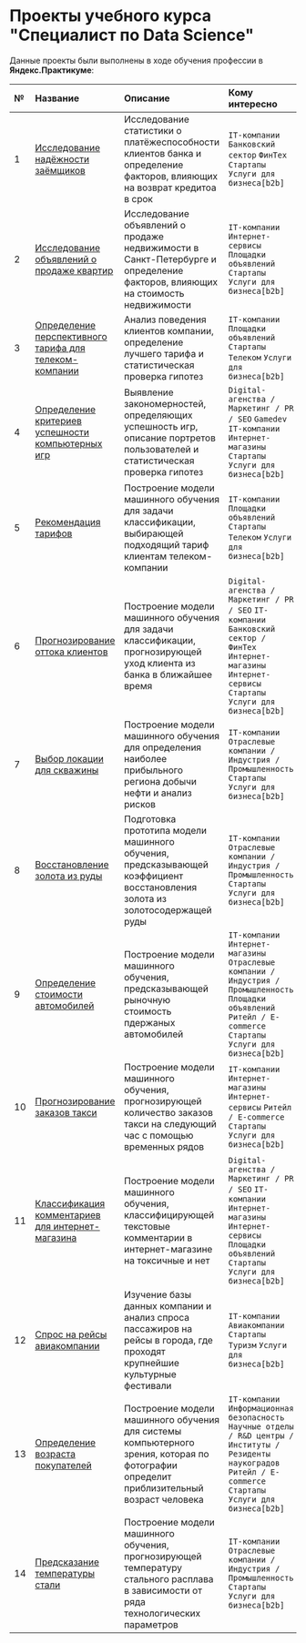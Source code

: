 # Проекты учебного курса <br/>  "Специалист по Data Science"

Данные проекты были выполнены в ходе обучения профессии в __Яндекс.Практикуме__:

| № | Название | Описание | Кому интересно | Направление проекта| Используемые библиотеки |
| :--------------------- | :---------------------- | :---------------------- | :---------------------- | :---------------------- | :--------------------- |
| 1 | [Исследование надёжности заёмщиков](01_borrower_reliability) | Исследование статистики о платёжеспособности клиентов банка и определение факторов, влияющих на возврат кредитоа в срок | `IT-компании` `Банковский сектор` `ФинТех` `Стартапы` `Услуги для бизнеса[b2b]` | Data Analysis | `pandas` |
| 2| [Исследование объявлений о продаже квартир](02_apartment_ads) | Исследование объявлений о продаже недвижимости в Санкт-Петербурге и определение факторов, влияющих на стоимость недвижимости | `IT-компании` `Интернет-сервисы` `Площадки объявлений` `Стартапы` `Услуги для бизнеса[b2b]` | Data Analysis | `pandas` <br/> `numpy` <br/> `matplotlib` |
| 3| [Определение перспективного тарифа для телеком-компании](03_perspective_tariff) | Анализ поведения клиентов компании, определение лучшего тарифа и статистическая проверка гипотез | `IT-компании` `Площадки объявлений` `Стартапы` `Телеком` `Услуги для бизнеса[b2b]` | Data Analysis | `pandas` <br/> `numpy` <br/> `matplotlib` <br/> `scipy` |
| 4| [Определение критериев успешности компьютерных игр](04_videogames_sales) | Выявление закономерностей, определяющих успешность игр, описание портретов пользователей и статистическая проверка гипотез | `Digital-агенства / Маркетинг / PR / SEO` `Gamedev` `IT-компании` `Интернет-магазины` `Стартапы` `Услуги для бизнеса[b2b]` | Data Analysis | `pandas` <br/> `numpy` <br/> `matplotlib` <br/> `scipy` |
| 5| [Рекомендация тарифов](05_tariffs_recommendation) | Построение модели машинного обучения для задачи классификации, выбирающей подходящий тариф клиентам телеком-компании | `IT-компании` `Площадки объявлений` `Стартапы` `Телеком` `Услуги для бизнеса[b2b]` | Data Science | `pandas` <br/> `scikit-learn` |
| 6| [Прогнозирование оттока клиентов](06_customers_churn) | Построение модели машинного обучения для задачи классификации, прогнозирующей уход клиента из банка в ближайшее время | `Digital-агенства / Маркетинг / PR / SEO` `IT-компании` `Банковский сектор / ФинТех` `Интернет-магазины` `Интернет-сервисы` `Стартапы` `Услуги для бизнеса[b2b]` | Data Science | `pandas` <br/> `numpy` <br/> `matplotlib` <br/> `scikit-learn` |
| 7| [Выбор локации для скважины](07_oil_wells_location) | Построение модели машинного обучения для определения наиболее прибыльного региона добычи нефти и анализ рисков | `IT-компании` `Отраслевые компании / Индустрия / Промышленность` `Стартапы` `Услуги для бизнеса[b2b]` | Data Science | `pandas` <br/> `numpy` <br/> `matplotlib` <br/> `scikit-learn` |
| 8| [Восстановление золота из руды](08_gold_recovery) | Подготовка прототипа модели машинного обучения, предсказывающей коэффициент восстановления золота из золотосодержащей руды | `IT-компании` `Отраслевые компании / Индустрия / Промышленность` `Стартапы` `Услуги для бизнеса[b2b]` | Data Science | `pandas` <br/> `numpy` <br/> `matplotlib` <br/> `scipy` <br/> `scikit-learn` |
| 9| [Определение стоимости автомобилей](09_cars_cost) | Построение модели машинного обучения, предсказывающей рыночную стоимость пдержаных автомобилей | `IT-компании` `Интернет-магазины` `Отраслевые компании / Индустрия / Промышленность` `Площадки объявлений` `Ритейл / E-commerce` `Стартапы` `Услуги для бизнеса[b2b]`| Data Science | `pandas` <br/> `numpy` <br/> `matplotlib` <br/> `seaborn` <br/> `scikit-learn` <br/> `xgboost` <br/> `lightgbm` <br/> `catboost` |
| 10| [Прогнозирование заказов такси](10_taxi_orders) | Построение модели машинного обучения, прогнозирующей количество заказов такси на следующий час с помощью временных рядов |`IT-компании` `Интернет-магазины` `Интернет-сервисы` `Ритейл / E-commerce` `Стартапы` `Услуги для бизнеса[b2b]`| Data Science | `pandas` <br/> `numpy` <br/> `statsmodels` <br/>  `matplotlib` <br/> `seaborn` <br/> `scikit-learn` <br/> `xgboost` <br/> `lightgbm` <br/> `catboost` |
| 11| [Классификация комментариев для интернет-магазина](10_taxi_orders) | Построение модели машинного обучения, классифицирующей текстовые комментарии в интернет-магазине на токсичные и нет |`Digital-агенства / Маркетинг / PR / SEO` `IT-компании` `Интернет-магазины` `Интернет-сервисы` `Площадки объявлений` `Стартапы` `Услуги для бизнеса[b2b]`| Data Science | `pandas` <br/> `numpy` <br/> `re` <br/> `string` <br/>  `nltk` <br/> `tqdm` <br/> `scikit-learn` <br/> `lightgbm` <br/> `catboost` |
| 12| [Спрос на рейсы авиакомпании](12_flights_demand) | Изучение базы данных компании и анализ спроса пассажиров на рейсы в города, где проходят крупнейшие культурные фестивали |`IT-компании` `Авиакомпании` `Стартапы` `Туризм` `Услуги для бизнеса[b2b]`| Data Analysis | `pandas` <br/> `numpy` <br/> `matplotlib` <br/>  `scipy` |
| 13| [Определение возраста покупателей](13_people_age) | Построение модели машинного обучения для системы компьютерного зрения, которая по фотографии определит приблизительный возраст человека | `IT-компании` `Информационная безопасность` `Научные отделы / R&D центры / Институты / Резиденты наукоградов` `Ритейл / E-commerce` `Стартапы ` `Услуги для бизнеса[b2b]`| Data Science <br/> Computer Vision | `pandas` <br/> `numpy` <br/> `matplotlib` <br/>  `scipy` <br/> `tensorflow` <br/> `keras` <br/> `resnet50` <br/>  |
| 14| [Предсказание температуры стали](14_steel_temperature) | Построение модели машинного обучения, прогнозирующей температуру стального расплава в зависимости от ряда технологических параметров | `IT-компании` `Отраслевые компании / Индустрия / Промышленность` `Стартапы` `Услуги для бизнеса[b2b]` | Data Science | `pandas` <br/> `numpy` <br/> `matplotlib` <br/> `scipy` <br/> `scikit-learn` |
